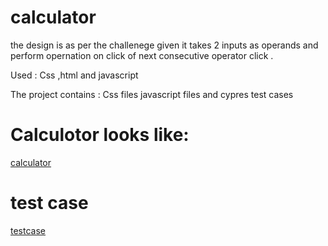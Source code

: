 # calculator
the design is as per the challenege given 
it takes 2 inputs as operands and perform opernation on click of next consecutive operator click .

Used :
Css ,html and javascript 

The project contains :
Css files 
javascript files 
and cypres test cases 

# Calculotor looks like:
[calculator](Capture.PNG)

# test case
[testcase](testcase.PNG)
 
